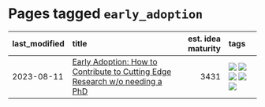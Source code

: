 # Pages tagged `early_adoption`

|last_modified|title|est. idea maturity|tags
|:---|:---|---:|:---|
|2023-08-11|[Early Adoption: How to Contribute to Cutting Edge Research w/o needing a PhD](../early_adoption_and_fomo.md)|3431|[![](https://img.shields.io/badge/tag-autobiographical-752fd7)](../tags/autobiographical.md) [![](https://img.shields.io/badge/tag-career_advice-9c3a4a)](../tags/career_advice.md) [![](https://img.shields.io/badge/tag-early_adoption-dad82b)](../tags/early_adoption.md) [![](https://img.shields.io/badge/tag-mentoring-35d420)](../tags/mentoring.md) [![](https://img.shields.io/badge/tag-reddit-32d44f)](../tags/reddit.md)|
